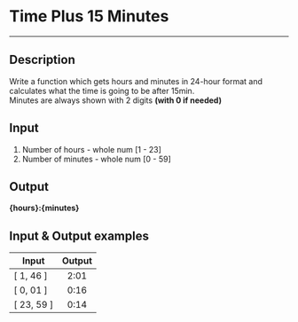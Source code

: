 # Time Plus 15 Minutes
---

## Description
Write a function which gets hours and minutes in 24-hour format and calculates what the time is going to be after 15min.  
Minutes are always shown with 2 digits **(with 0 if needed)**

## Input
1. Number of hours - whole num [1 - 23]
2. Number of minutes - whole num [0 - 59]

## Output
**{hours}:{minutes}**

## Input & Output examples

|     Input    | Output |
| ------------ | :----: |
|  [ 1, 46 ]   |  2:01  |
|  [ 0, 01 ]   |  0:16  |
|  [ 23, 59 ]  |  0:14  |